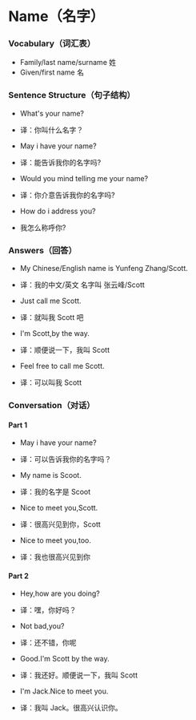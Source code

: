 # Name（名字）

### Vocabulary（词汇表）

- Family/last name/surname 姓
- Given/first name 名

### Sentence Structure（句子结构）

- What's your name?
- 译：你叫什么名字？

- May i have your name?
- 译：能告诉我你的名字吗?

- Would you mind telling me your name?
- 译：你介意告诉我你的名字吗?

- How do i address you?
- 我怎么称呼你?

### Answers（回答）

- My Chinese/English name is Yunfeng Zhang/Scott.
- 译：我的中文/英文 名字叫 张云峰/Scott

- Just call me Scott.
- 译：就叫我 Scott 吧

- I'm Scott,by the way.
- 译：顺便说一下，我叫 Scott

- Feel free to call me Scott.
- 译：可以叫我 Scott

### Conversation（对话）

#### Part 1

- May i have your name?
- 译：可以告诉我你的名字吗？

- My name is Scoot.
- 译：我的名字是 Scoot

- Nice to meet you,Scott.
- 译：很高兴见到你，Scott

- Nice to meet you,too.
- 译：我也很高兴见到你

#### Part 2

- Hey,how are you doing?
- 译：嘿，你好吗？

- Not bad,you?
- 译：还不错，你呢

- Good.I'm Scott by the way.
- 译：我还好。顺便说一下，我叫 Scott

- I'm Jack.Nice to meet you.
- 译：我叫 Jack。很高兴认识你。
